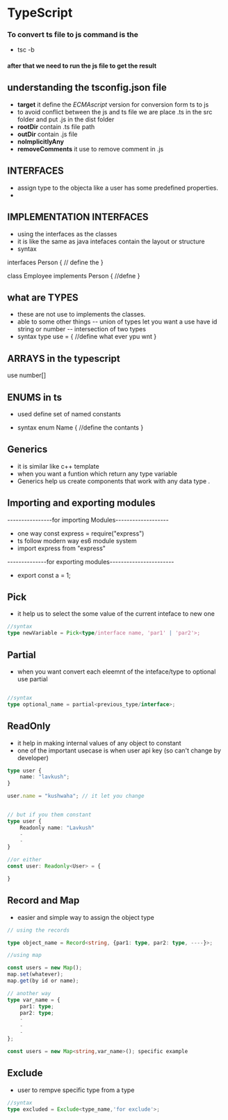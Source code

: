 # TypeScript

### To convert ts file to js command is the 
- tsc -b
#### after that we need to  run the js file to get the result


## understanding the tsconfig.json file  
 - __target__ it define the _ECMAscript_ version for conversion form ts to js
 - to avoid conflict between the js and ts file we are place .ts in the src folder and put .js in the dist folder
 - __rootDir__  contain .ts file path
 - __outDir__ contain .js file
 - __noImplicitlyAny__
 - __removeComments__ it use to remove comment in .js


## INTERFACES
- assign type to the objecta like a user has some predefined properties.
- 

## IMPLEMENTATION INTERFACES
- using the interfaces as the classes
- it is like the same as java intefaces contain the layout or structure
- syntax

interfaces Person {
    // define the 
}

class Employee implements Person {
    //defne
}

## what are TYPES
- these are not use to implements the classes.
- able to some other things
-- union of types let you want a use have id string or number
-- intersection of two types
- syntax
type use = {
    //define what ever ypu wnt
}

## ARRAYS in the typescript
use number[]

## ENUMS in ts
- used define set of named constants

- syntax
enum Name {
    //define the contants 
}

## Generics
- it is similar like c++ template 
- when you want a funtion which return any type variable
- Generics help us create components that work with any data type .

## Importing and exporting modules
----------------for importing Modules-------------------
- one way const express = require("express")
- ts follow modern way es6 module system
- import express from "express"

--------------for exporting modules-----------------------
- export const a = 1;


## Pick 
- it help us to select the some value of the current inteface to new one 
```ts
//syntax
type newVariable = Pick<type/interface name, 'par1' | 'par2'>;

```

## Partial
- when you want convert each eleemnt of the inteface/type to optional use partial 
```ts

//syntax
type optional_name = partial<previous_type/interface>;

```

## ReadOnly 
- it help in making internal values of any object to constant
- one of the important usecase is when user api key (so can't change by developer)
```ts
type user {
    name: "lavkush";
}

user.name = "kushwaha"; // it let you change 


// but if you them constant 
type user {
    Readonly name: "Lavkush"
    -
    -
}

//or either 
const user: Readonly<User> = {

}

```

## Record and Map
- easier and simple way to assign the object type
```ts
// using the records

type object_name = Record<string, {par1: type, par2: type, ----}>;

```

```ts
//using map

const users = new Map();
map.set(whatever);
map.get(by id or name);

// another way 
type var_name = {
    par1: type;
    par2: type;
    -
    -
    -
};

const users = new Map<string,var_name>(); specific example
```

## Exclude
- user to rempve specific type from a type
```ts
//syntax 
type excluded = Exclude<type_name,'for exclude'>;

```





